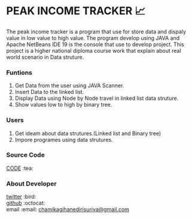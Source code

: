 # PEAK INCOME TRACKER :chart_with_upwards_trend:
The peak income tracker is a program that use for store data and dispaly value in low value to high value.
The program develop using JAVA and Apache NetBeans IDE 19 is the console that use to develop project.
This project is a higher national diploma course work that explain about real world scenario in Data struture.<br>
<h3>Funtions</h3>

1. Get Data from the user using JAVA Scanner.
2. Insert Data to the linked list.
3. Display Data using Node by Node travel in linked list data struture.
4. Show values low to high by binary tree.

<h3>Users</h3>

1. Get ideam about data strutures.(Linked list and Binary tree)
2. Impore programes using data strutures.

<h3>Source Code</h3>

[CODE](src/businessstrategyshowing_programme/BusinessStrategyShowing_Programme.java) \:tea:

<h3>About Developer</h3>

[twitter](https://twitter.com/Chamika_gihan_) \:bird: <br>
[github](https://github.com/TrakaWhyyy) \:octocat: <br>
email \:email: chamikagihanedirisuriya@gmail.com 
